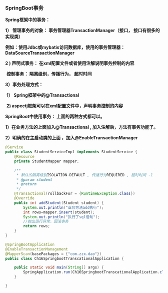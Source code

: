 ### SpringBoot事务

**Spring框架中的事务：**

**1） 管理事务的对象： 事务管理器TransactionManager（接口， 接口有很多的实现类）**

​       **例如：使用Jdbc或mybatis访问数据库，使用的事务管理器：DataSourceTransactionManager**

**2 ) 声明式事务：  在xml配置文件或者使用注解说明事务控制的内容**

​     **控制事务： 隔离级别，传播行为， 超时时间**

**3）事务处理方式：**

​      **1） Spring框架中的@Transactional**

​      **2)    aspectj框架可以在xml配置文件中，声明事务控制的内容**



**SpringBoot中使用事务： 上面的两种方式都可以。**

**1）在业务方法的上面加入@Transactional ,  加入注解后，方法有事务功能了。**

**2）明确的在主启动类的上面 ，加入@EnableTransactionManager**



```java
@Service
public class StudentServiceImpl implements StudentService {
    @Resource
    private StudentMapper mapper;

    /**
     * 默认的隔离级别ISOLATION-DEFAULT , 传播行为REQUIRED , 超时时间 -1
     * @param student
     * @return
     */
    @Transactional(rollbackFor = {RuntimeException.class})
    @Override
    public int addStudent(Student student) {
        System.out.println("业务方法add执行");
        int rows=mapper.insert(student);
        System.out.println("执行了sql语句");
        //抛出运行异常，回滚事务
        return rows;
    }
}
```



```java
@SpringBootApplication
@EnableTransactionManagement
@MapperScan(basePackages = {"com.zzx.dao"})
public class Ch16SpringbootTranscationalApplication {

    public static void main(String[] args) {
        SpringApplication.run(Ch16SpringbootTranscationalApplication.class, args);
    }

}
```
